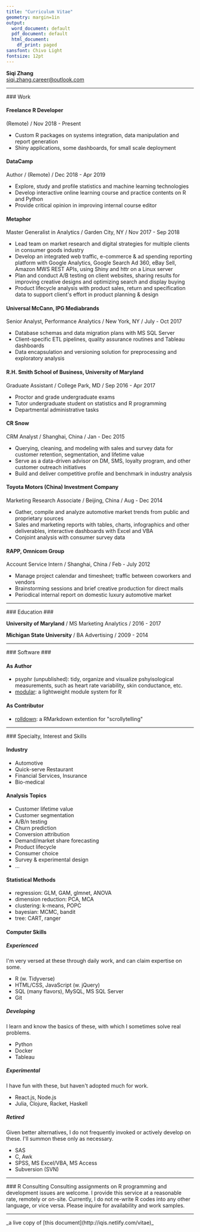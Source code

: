 ```yaml
---
title: "Curriculum Vitae"
geometry: margin=1in
output:
  word_document: default
  pdf_document: default
  html_document:
    df_print: paged
sansfont: Chivo Light
fontsize: 12pt
---
```


**Siqi Zhang**  
siqi.zhang.career@outlook.com

    
<hr/>    
### Work

#### Freelance R Developer
(Remote) / Nov 2018 - Present

- Custom R packages on systems integration, data manipulation and report generation
- Shiny applications, some dashboards, for small scale deployment


#### DataCamp
Author / (Remote) / Dec 2018 - Apr 2019

- Explore, study and profile statistics and machine learning technologies 
- Develop interactive online learning course and practice contents on R and Python
- Provide critical opinion in improving internal course editor

   
      
#### Metaphor 
Master Generalist in Analytics / Garden City, NY / Nov 2017 - Sep 2018  

- Lead team on market research and digital strategies for multiple clients in consumer goods industry
- Develop an integrated web traffic, e-commerce & ad spending reporting platform with Google Analytics, Google Search Ad 360, eBay Sell, Amazon MWS REST APIs, using Shiny and httr on a Linux server
- Plan and conduct A/B testing on client websites, sharing results for improving creative designs and optimizing search and display buying
- Product lifecycle analysis with product sales, return and specification data to support client's effort in product planning & design

    
    
#### Universal McCann, IPG Mediabrands 	
Senior Analyst, Performance Analytics / New York, NY / July - Oct 2017

- Database schemas and data migration plans with MS SQL Server
- Client-specific ETL pipelines, quality assurance routines and Tableau dashboards
- Data encapsulation and versioning solution for preprocessing and exploratory analysis

    
    
#### R.H. Smith School of Business, University of Maryland
Graduate Assistant / College Park, MD / Sep 2016 - Apr 2017

- Proctor and grade undergraduate exams
- Tutor undergraduate student on statistics and R programming
- Departmental administrative tasks
    
    
#### CR Snow  
CRM Analyst / Shanghai, China / Jan - Dec 2015

- Querying, cleaning, and modeling with sales and survey data for customer retention, segmentation, and lifetime value
- Serve as a data-driven advisor on DM, SMS, loyalty program, and other customer outreach initiatives
- Build and deliver competitive profile and benchmark in industry analysis

    
    
#### Toyota Motors (China) Investment Company
Marketing Research Associate / Beijing, China / Aug - Dec 2014

- Gather, compile and analyze automotive market trends from public and proprietary sources
- Sales and marketing reports with tables, charts, infographics and other deliverables, interactive dashboards with Excel and VBA
- Conjoint analysis with consumer survey data


    
    
#### RAPP, Omnicom Group   
Account Service Intern / Shanghai, China / Feb - July 2012

- Manage project calendar and timesheet; traffic between coworkers and vendors
- Brainstorming sessions and brief creative production for direct mails
- Periodical internal report on domestic luxury automotive market


<hr/>
### Education ###

**University of Maryland** / MS Marketing Analytics / 2016 - 2017

**Michigan State University** / BA Advertising / 2009 - 2014

<hr/>
### Software ###

#### As Author ####
- psyphr (unpublished): tidy, organize and visualize pshyisological measurements, such as heart rate variability, skin conductance, etc.
- [modular](https://github.com/iqis/modular): a lightweight module system for R


#### As Contributor ####
- [rolldown](https://cran.r-project.org/web/packages/rolldown/): a RMarkdown extention for "scrollytelling" 


<hr/>
### Specialty, Interest and Skills

#### Industry

- Automotive
- Quick-serve Restaurant
- Financial Services, Insurance
- Bio-medical
    
#### Analysis Topics

- Customer lifetime value
- Customer segmentation
- A/B/n testing
- Churn prediction
- Conversion attribution
- Demand/market share forecasting
- Product lifecycle 
- Consumer choice
- Survey & experimental design
- ... 

#### Statistical Methods

- regression: GLM, GAM, glmnet, ANOVA
- dimension reduction: PCA, MCA
- clustering: k-means, POPC
- bayesian: MCMC, bandit
- tree: CART, ranger

#### Computer Skills

##### Experienced
I'm very versed at these through daily work, and can claim expertise on some.

- R (w. Tidyverse)
- HTML/CSS, JavaScript (w. jQuery)
- SQL (many flavors), MySQL, MS SQL Server
- Git

##### Developing
I learn and know the basics of these, with which I sometimes solve real problems.

- Python
- Docker
- Tableau

##### Experimental
I have fun with these, but haven't adopted much for work.

- React.js, Node.js
- Julia, Clojure, Racket, Haskell

##### Retired
Given better alternatives, I do not frequently invoked or actively develop on these. I'll summon these only as necessary.

- SAS
- C, Awk
- SPSS, MS Excel/VBA, MS Access
- Subversion (SVN)

<hr/>
### R Consulting
Consulting assignments on R programming and development issues are welcome. I provide this service at a reasonable rate, remotely or on-site. Currently, I do not re-write R codes into any other language, or vice versa. Please inquire for availability and work samples. 
<hr/>
_a live copy of [this document](http://iqis.netlify.com/vitae)_
